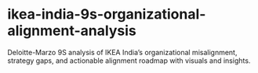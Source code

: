 # ikea-india-9s-organizational-alignment-analysis
Deloitte-Marzo 9S analysis of IKEA India’s organizational misalignment, strategy gaps, and actionable alignment roadmap with visuals and insights.
